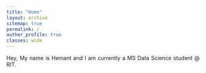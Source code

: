 ```yaml
---
title: "Home"
layout: archive
sitemap: true
permalink: /
author_profile: true
classes: wide
---
```



<p style="text-align: justify">
Hey, My name is Hemant and I am currently a MS Data Science student @ RIT.
</p>
